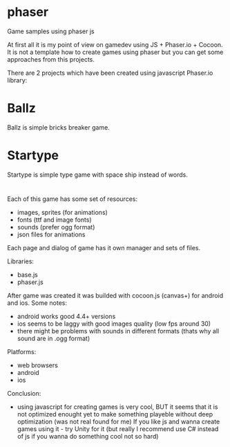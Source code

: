 # phaser
Game samples using phaser js

At first all it is my point of view on gamedev using JS + Phaser.io + Cocoon. 
It is not a template how to create games using phaser but you can get some approaches from this projects. 


There are 2 projects which have been created using javascript Phaser.io library:

# Ballz
Ballz is simple bricks breaker game.

# Startype
Startype is simple type game with space ship instead of words.

#

Each of this game has some set of resources:
- images, sprites (for animations)
- fonts (ttf and image fonts)
- sounds (prefer ogg format)
- json files for animations

Each page and dialog of game has it own manager and sets of files.

Libraries:
- base.js
- phaser.js

After game was created it was builded with cocoon.js (canvas+) for android and ios.
Some notes:
- android works good 4.4+ versions
- ios seems to be laggy with good images quality (low fps around 30)
- there might be problems with sounds in different formats (thats why all sound are in .ogg format)

Platforms:
- web browsers
- android
- ios 

Conclusion:
- using javascript for creating games is very cool, BUT it seems that it is not optimized enought yet to make something playeble without deep optimization (was not real found for me)
If you like js and wanna create games using it - try Unity for it (but really I recommend use C# instead of js if you wanna do something cool not so hard)




